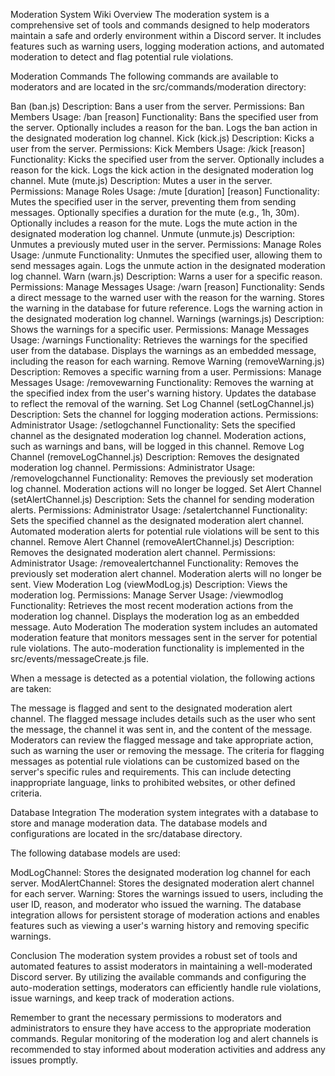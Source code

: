 Moderation System Wiki
Overview
The moderation system is a comprehensive set of tools and commands designed to help moderators maintain a safe and orderly environment within a Discord server. It includes features such as warning users, logging moderation actions, and automated moderation to detect and flag potential rule violations.

Moderation Commands
The following commands are available to moderators and are located in the src/commands/moderation directory:

Ban (ban.js)
Description: Bans a user from the server.
Permissions: Ban Members
Usage: /ban <user> [reason]
Functionality:
Bans the specified user from the server.
Optionally includes a reason for the ban.
Logs the ban action in the designated moderation log channel.
Kick (kick.js)
Description: Kicks a user from the server.
Permissions: Kick Members
Usage: /kick <user> [reason]
Functionality:
Kicks the specified user from the server.
Optionally includes a reason for the kick.
Logs the kick action in the designated moderation log channel.
Mute (mute.js)
Description: Mutes a user in the server.
Permissions: Manage Roles
Usage: /mute <user> [duration] [reason]
Functionality:
Mutes the specified user in the server, preventing them from sending messages.
Optionally specifies a duration for the mute (e.g., 1h, 30m).
Optionally includes a reason for the mute.
Logs the mute action in the designated moderation log channel.
Unmute (unmute.js)
Description: Unmutes a previously muted user in the server.
Permissions: Manage Roles
Usage: /unmute <user>
Functionality:
Unmutes the specified user, allowing them to send messages again.
Logs the unmute action in the designated moderation log channel.
Warn (warn.js)
Description: Warns a user for a specific reason.
Permissions: Manage Messages
Usage: /warn <user> [reason]
Functionality:
Sends a direct message to the warned user with the reason for the warning.
Stores the warning in the database for future reference.
Logs the warning action in the designated moderation log channel.
Warnings (warnings.js)
Description: Shows the warnings for a specific user.
Permissions: Manage Messages
Usage: /warnings <user>
Functionality:
Retrieves the warnings for the specified user from the database.
Displays the warnings as an embedded message, including the reason for each warning.
Remove Warning (removeWarning.js)
Description: Removes a specific warning from a user.
Permissions: Manage Messages
Usage: /removewarning <user> <index>
Functionality:
Removes the warning at the specified index from the user's warning history.
Updates the database to reflect the removal of the warning.
Set Log Channel (setLogChannel.js)
Description: Sets the channel for logging moderation actions.
Permissions: Administrator
Usage: /setlogchannel <channel>
Functionality:
Sets the specified channel as the designated moderation log channel.
Moderation actions, such as warnings and bans, will be logged in this channel.
Remove Log Channel (removeLogChannel.js)
Description: Removes the designated moderation log channel.
Permissions: Administrator
Usage: /removelogchannel
Functionality:
Removes the previously set moderation log channel.
Moderation actions will no longer be logged.
Set Alert Channel (setAlertChannel.js)
Description: Sets the channel for sending moderation alerts.
Permissions: Administrator
Usage: /setalertchannel <channel>
Functionality:
Sets the specified channel as the designated moderation alert channel.
Automated moderation alerts for potential rule violations will be sent to this channel.
Remove Alert Channel (removeAlertChannel.js)
Description: Removes the designated moderation alert channel.
Permissions: Administrator
Usage: /removealertchannel
Functionality:
Removes the previously set moderation alert channel.
Moderation alerts will no longer be sent.
View Moderation Log (viewModLog.js)
Description: Views the moderation log.
Permissions: Manage Server
Usage: /viewmodlog
Functionality:
Retrieves the most recent moderation actions from the moderation log channel.
Displays the moderation log as an embedded message.
Auto Moderation
The moderation system includes an automated moderation feature that monitors messages sent in the server for potential rule violations. The auto-moderation functionality is implemented in the src/events/messageCreate.js file.

When a message is detected as a potential violation, the following actions are taken:

The message is flagged and sent to the designated moderation alert channel.
The flagged message includes details such as the user who sent the message, the channel it was sent in, and the content of the message.
Moderators can review the flagged message and take appropriate action, such as warning the user or removing the message.
The criteria for flagging messages as potential rule violations can be customized based on the server's specific rules and requirements. This can include detecting inappropriate language, links to prohibited websites, or other defined criteria.

Database Integration
The moderation system integrates with a database to store and manage moderation data. The database models and configurations are located in the src/database directory.

The following database models are used:

ModLogChannel: Stores the designated moderation log channel for each server.
ModAlertChannel: Stores the designated moderation alert channel for each server.
Warning: Stores the warnings issued to users, including the user ID, reason, and moderator who issued the warning.
The database integration allows for persistent storage of moderation actions and enables features such as viewing a user's warning history and removing specific warnings.

Conclusion
The moderation system provides a robust set of tools and automated features to assist moderators in maintaining a well-moderated Discord server. By utilizing the available commands and configuring the auto-moderation settings, moderators can efficiently handle rule violations, issue warnings, and keep track of moderation actions.

Remember to grant the necessary permissions to moderators and administrators to ensure they have access to the appropriate moderation commands. Regular monitoring of the moderation log and alert channels is recommended to stay informed about moderation activities and address any issues promptly.